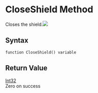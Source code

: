 # CloseShield Method

Closes the shield.![](blob:https://app.gitbook.com/c7d3072d-e475-489c-a085-a072b4a3ffe6)

## Syntax

```
function CloseShield() variable
```

## **Return Value**

[Int32](https://docs.microsoft.com/dotnet/api/system.int32)\
Zero on success
